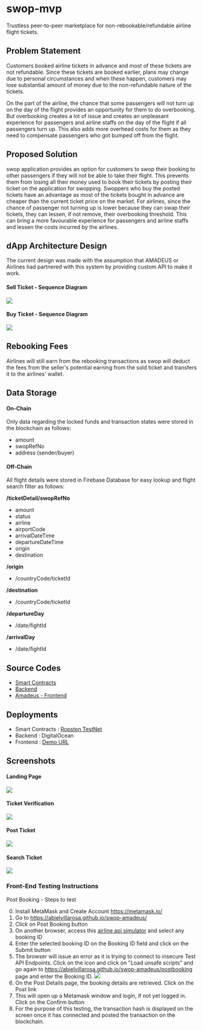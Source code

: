 # swop-mvp

Trustless peer-to-peer marketplace for non-rebookable/refundable airline flight tickets.

## Problem Statement

Customers booked airline tickets in advance and most of these tickets are not refundable. Since these tickets are booked earlier, plans may change due to personal circumstances and when these happen, customers may lose substantial amount of money due to the non-refundable nature of the tickets. 

On the part of the airline, the chance that some passengers will not turn up on the day of the flight provides an opportunity for them to do overbooking. But overbooking creates a lot of issue and creates an unpleasant experience for passengers and airline staffs on the day of the flight if all passengers turn up. This also adds more overhead costs for them as they need to compensate passengers who got bumped off from the flight.

## Proposed Solution

swop application provides an option for customers to swop their booking to other passengers if they will not be able to take their flight. This prevents them from losing all their money used to book their tickets by posting their ticket on the application for swopping. Swoppers who buy the posted tickets have an advantage as most of the tickets bought in advance are cheaper than the current ticket price on the market. For airlines, since the chance of passenger not turning up is lower because they can swap their tickets, they can lessen, if not remove, their overbooking threshold. This can bring a more favourable experience for passengers and airline staffs and lessen the costs incurred by the airlines.

## dApp Architecture Design

The current design was made with the assumption that AMADEUS or Airlines had partnered with this system by providing custom API to make it work.


#### Sell Ticket - Sequence Diagram

![](https://user-images.githubusercontent.com/47552061/61999843-0d875000-b098-11e9-9342-edee73c54de7.png)

#### Buy Ticket - Sequence Diagram

![](https://user-images.githubusercontent.com/47552061/61999844-18da7b80-b098-11e9-9db4-d36a5371580e.png)

## Rebooking Fees

Airlines will still earn from the rebooking transactions as swop will deduct the fees from the seller's potential earning from the sold ticket and transfers it to the airlines' wallet.

## Data Storage

#### On-Chain

Only data regarding the locked funds and transaction states were stored in the blockchain as follows:
- amount
- swopRefNo
- address (sender/buyer)

#### Off-Chain

All flight details were stored in Firebase Database for easy lookup and flight search filter as follows:

**/ticketDetail/swopRefNo**
- amount
- status
- airline
- airportCode
- arrivalDateTime
- departureDateTime
- origin
- destination

**/origin**
- /countryCode/ticketId

**/destination**
- /countryCode/ticketId

**/departureDay**
- /date/fightId

**/arrivalDay**
- /date/fightId


## Source Codes

- [Smart Contracts](https://github.com/karlptrck/swop-contracts-mvp) 
- [Backend](https://github.com/karlptrck/swop-backend-mvp)
- [Amadeus - Frontend](https://github.com/abielvillarosa/swop-amadeus)


## Deployments
- Smart Contracts : [Ropsten TestNet](https://github.com/karlptrck/swop-contracts-mvp/blob/master/ropsten_deployment_details.txt)
- Backend : DigitalOcean
- Frontend : [Demo URL](https://abielvillarosa.github.io/swop-amadeus/)


## Screenshots

#### Landing Page
![](https://raw.githubusercontent.com/karlptrck/swop/master/landing.png)

#### Ticket Verification
![](https://raw.githubusercontent.com/karlptrck/swop/master/ticket_verification.png)

#### Post Ticket
![](https://raw.githubusercontent.com/karlptrck/swop/master/post.png)

#### Search Ticket
![](https://raw.githubusercontent.com/karlptrck/swop/master/search_result.png)

### Front-End Testing Instructions

Post Booking - Steps to test

0) Install MetaMask and Create Account https://metamask.io/
1) Go to https://abielvillarosa.github.io/swop-amadeus/
2) Click on Post Booking button
3) On another browser, access this [airline api simulator](http://68.183.204.206:3000/testBookings?fbclid=IwAR35cCJEmkGWKyb7ZYMoLAZ8jI46AgZgxnfRg5wCvqsVLh5eiEJcvXAo3Yo) and select any booking ID
4) Enter the selected booking ID on the Booking ID field and click on the Submit button
5) The browser will issue an error as it is trying to connect to insecure Test API Endpoints. Click on the icon and click on "Load unsafe scripts" and go again to https://abielvillarosa.github.io/swop-amadeus/postbooking page and enter the Booking ID.
![](https://github.com/karlptrck/swop/blob/master/swop-browser-sec.JPG)
6) On the Post Details page, the booking details are retrieved. Click on the Post link
7) This will open up a Metamask window and login, if not yet logged in. Click on the Confirm button
8) For the purpose of this testing, the transaction hash is displayed on the screen once it has connected and posted the transaction on the blockchain.
